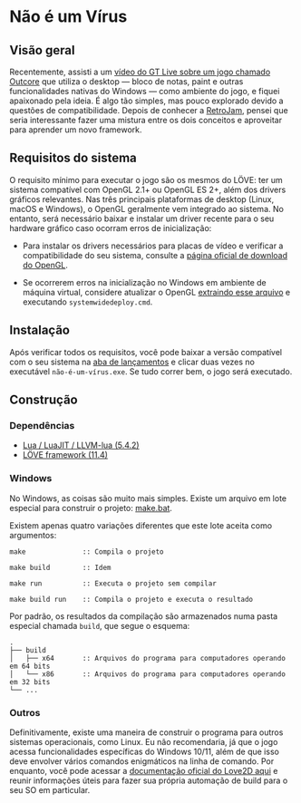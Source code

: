# Não é um Vírus

## Visão geral
Recentemente, assisti a um [vídeo do GT Live sobre um jogo chamado Outcore](https://youtu.be/fgdQdBQmhXU?si=lOthmH7r1aLDPGUf) que utiliza o desktop — bloco de notas, paint e outras funcionalidades nativas do Windows — como ambiente do jogo, e fiquei apaixonado pela ideia. É algo tão simples, mas pouco explorado devido a questões de compatibilidade. Depois de conhecer a [RetroJam](https://youtu.be/N31GWL9G4A4?si=apMUyDtsA06biokv), pensei que seria interessante fazer uma mistura entre os dois conceitos e aproveitar para aprender um novo framework.

## Requisitos do sistema
O requisito mínimo para executar o jogo são os mesmos do LÖVE: ter um sistema compatível com OpenGL 2.1+ ou OpenGL ES 2+, além dos drivers gráficos relevantes. Nas três principais plataformas de desktop (Linux, macOS e Windows), o OpenGL geralmente vem integrado ao sistema. No entanto, será necessário baixar e instalar um driver recente para o seu hardware gráfico caso ocorram erros de inicialização:

- Para instalar os drivers necessários para placas de vídeo e verificar a compatibilidade do seu sistema, consulte a [página oficial de download do OpenGL](https://www.khronos.org/opengl/wiki/Getting_Started#Downloading_OpenGL).

- Se ocorrerem erros na inicialização no Windows em ambiente de máquina virtual, considere atualizar o OpenGL [extraindo esse arquivo](https://github.com/pal1000/mesa-dist-win/releases/download/23.3.0-rc5/mesa3d-23.3.0-rc5-release-msvc.7z) e executando `systemwidedeploy.cmd`.

## Instalação
Após verificar todos os requisitos, você pode baixar a versão compatível com o seu sistema na [aba de lançamentos](https://github.com/Hylley/nao-e-um-virus/releases) e clicar duas vezes no executável `não-é-um-vírus.exe`. Se tudo correr bem, o jogo será executado.

## Construção
### Dependências
- [Lua / LuaJIT / LLVM-lua (5.4.2)](https://luabinaries.sourceforge.net)
- [LÖVE framework (11.4)](https://love2d.org)
### Windows
No Windows, as coisas são muito mais simples. Existe um arquivo em lote especial para construir o projeto: [make.bat](https://github.com/Hylley/nao-e-um-virus/blob/main/make.bat).

Existem apenas quatro variações diferentes que este lote aceita como argumentos:
```
make              :: Compila o projeto
```
```
make build        :: Idem
```
```
make run          :: Executa o projeto sem compilar
```
```
make build run    :: Compila o projeto e executa o resultado
```
Por padrão, os resultados da compilação são armazenados numa pasta especial chamada `build`, que segue o esquema:
```
.
├── build
│   ├── x64       :: Arquivos do programa para computadores operando em 64 bits
│   └── x86       :: Arquivos do programa para computadores operando em 32 bits
└── ...
```

### Outros
Definitivamente, existe uma maneira de construir o programa para outros sistemas operacionais, como Linux. Eu não recomendaria, já que o jogo acessa funcionalidades específicas do Windows 10/11, além de que isso deve envolver vários comandos enigmáticos na linha de comando. Por enquanto, você pode acessar a [documentação oficial do Love2D aqui](https://love2d.org/wiki/Game_Distribution) e reunir informações úteis para fazer sua própria automação de build para o seu SO em particular.